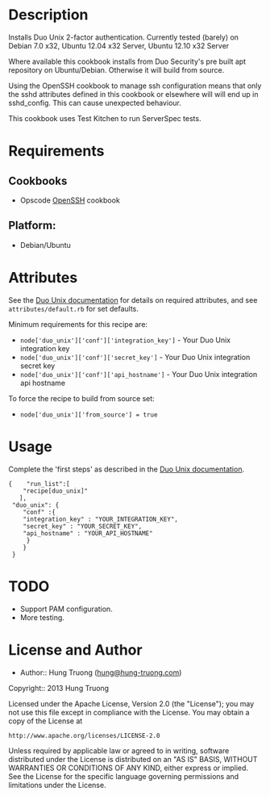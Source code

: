 Description
===========
Installs Duo Unix 2-factor authentication. Currently tested (barely) on Debian 7.0 x32, Ubuntu 12.04 x32 Server, Ubuntu 12.10 x32 Server

Where available this cookbook installs from Duo Security's pre built apt repository on Ubuntu/Debian. Otherwise it will build from source.

Using the OpenSSH cookbook to manage ssh configuration means that only the sshd attributes defined in this cookbook or elsewhere will will end up in sshd_config. This can cause unexpected behaviour.

This cookbook uses Test Kitchen to run ServerSpec tests.

Requirements
============

## Cookbooks

* Opscode [OpenSSH](https://github.com/opscode-cookbooks/openssh) cookbook

## Platform:

* Debian/Ubuntu

Attributes
==========
See the [Duo Unix documentation](https://www.duosecurity.com/docs/duounix) for details on required attributes, and see `attributes/default.rb` for set defaults.

Minimum requirements for this recipe are:

* `node['duo_unix']['conf']['integration_key']` - Your Duo Unix integration key
* `node['duo_unix']['conf']['secret_key']` - Your Duo Unix integration secret key
* `node['duo_unix']['conf']['api_hostname']` - Your Duo Unix integration api hostname

To force the recipe to build from source set:

* `node['duo_unix']['from_source'] = true`

Usage
=====

Complete the 'first steps' as described in the [Duo Unix documentation](https://www.duosecurity.com/docs/duounix). 

	{    "run_list":[
		"recipe[duo_unix]"
       ],
     "duo_unix": {
     	"conf" :{
     	"integration_key" : "YOUR_INTEGRATION_KEY",
     	"secret_key" : "YOUR_SECRET_KEY",
     	"api_hostname" : "YOUR_API_HOSTNAME"
    	 }
 		}
	 }

TODO
====
* Support PAM configuration.
* More testing.

License and Author
==================

- Author:: Hung Truong (<hung@hung-truong.com>)

Copyright:: 2013 Hung Truong

Licensed under the Apache License, Version 2.0 (the "License");
you may not use this file except in compliance with the License.
You may obtain a copy of the License at

    http://www.apache.org/licenses/LICENSE-2.0

Unless required by applicable law or agreed to in writing, software
distributed under the License is distributed on an "AS IS" BASIS,
WITHOUT WARRANTIES OR CONDITIONS OF ANY KIND, either express or implied.
See the License for the specific language governing permissions and
limitations under the License.
